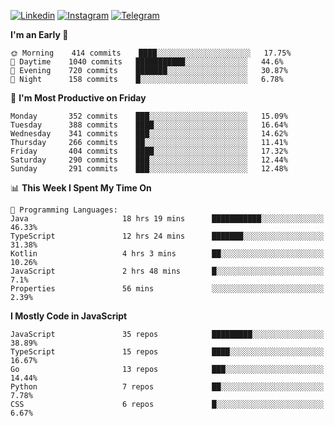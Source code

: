 [![Linkedin](https://img.shields.io/badge/-Archie-blue?style=flat-square&labelColor=gray&logo=Linkedin&logoColor=white&link=https://www.linkedin.com/in/archisdi)](https://www.linkedin.com/in/archisdi)
[![Instagram](https://img.shields.io/badge/-@archisdi-orange?style=flat-square&labelColor=gray&logo=Instagram&logoColor=white&link=https://www.instagram.com/archisdi)](https://www.instagram.com/archisdi)
[![Telegram](https://img.shields.io/badge/-aai-informational?style=flat-square&labelColor=gray&logo=telegram&logoColor=white&link=https://t.me/archisdi)](https://t.me/archisdi)

<!--START_SECTION:waka-->
**I'm an Early 🐤** 

```text
🌞 Morning    414 commits    ████░░░░░░░░░░░░░░░░░░░░░   17.75% 
🌆 Daytime    1040 commits   ███████████░░░░░░░░░░░░░░   44.6% 
🌃 Evening    720 commits    ███████░░░░░░░░░░░░░░░░░░   30.87% 
🌙 Night      158 commits    █░░░░░░░░░░░░░░░░░░░░░░░░   6.78%

```
📅 **I'm Most Productive on Friday** 

```text
Monday       352 commits    ███░░░░░░░░░░░░░░░░░░░░░░   15.09% 
Tuesday      388 commits    ████░░░░░░░░░░░░░░░░░░░░░   16.64% 
Wednesday    341 commits    ███░░░░░░░░░░░░░░░░░░░░░░   14.62% 
Thursday     266 commits    ██░░░░░░░░░░░░░░░░░░░░░░░   11.41% 
Friday       404 commits    ████░░░░░░░░░░░░░░░░░░░░░   17.32% 
Saturday     290 commits    ███░░░░░░░░░░░░░░░░░░░░░░   12.44% 
Sunday       291 commits    ███░░░░░░░░░░░░░░░░░░░░░░   12.48%

```


📊 **This Week I Spent My Time On** 

```text
💬 Programming Languages: 
Java                     18 hrs 19 mins      ███████████░░░░░░░░░░░░░░   46.33% 
TypeScript               12 hrs 24 mins      ███████░░░░░░░░░░░░░░░░░░   31.38% 
Kotlin                   4 hrs 3 mins        ██░░░░░░░░░░░░░░░░░░░░░░░   10.26% 
JavaScript               2 hrs 48 mins       █░░░░░░░░░░░░░░░░░░░░░░░░   7.1% 
Properties               56 mins             ░░░░░░░░░░░░░░░░░░░░░░░░░   2.39%

```

**I Mostly Code in JavaScript** 

```text
JavaScript               35 repos            █████████░░░░░░░░░░░░░░░░   38.89% 
TypeScript               15 repos            ████░░░░░░░░░░░░░░░░░░░░░   16.67% 
Go                       13 repos            ███░░░░░░░░░░░░░░░░░░░░░░   14.44% 
Python                   7 repos             ██░░░░░░░░░░░░░░░░░░░░░░░   7.78% 
CSS                      6 repos             █░░░░░░░░░░░░░░░░░░░░░░░░   6.67%

```



<!--END_SECTION:waka-->
